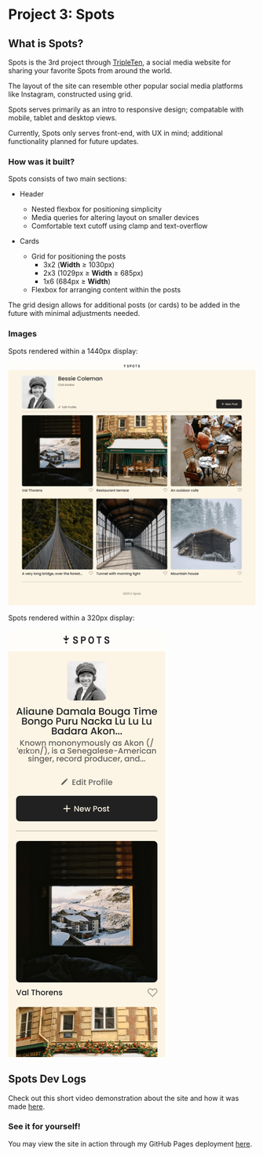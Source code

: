 # Project 3: Spots

## What is Spots?

Spots is the 3rd project through [TripleTen](https://tripleten.com/), a social media website for sharing your favorite Spots from around the world.

The layout of the site can resemble other popular social media platforms like Instagram, constructed using grid.

Spots serves primarily as an intro to responsive design; compatable with mobile, tablet and desktop views.

Currently, Spots only serves front-end, with UX in mind; additional functionality planned for future updates.

### How was it built?

Spots consists of two main sections:

- Header

  - Nested flexbox for positioning simplicity
  - Media queries for altering layout on smaller devices
  - Comfortable text cutoff using clamp and text-overflow

- Cards
  - Grid for positioning the posts
    - 3x2 (**Width** $\ge$ 1030px)
    - 2x3 (1029px $\ge$ **Width** $\ge$ 685px)
    - 1x6 (684px $\ge$ **Width**)
  - Flexbox for arranging content within the posts

The grid design allows for additional posts (or cards) to be added in the future with minimal adjustments needed.

### Images

Spots rendered within a 1440px display:

![Spots rendered within a 1440px display](./images/spots-app-1440px.png)

Spots rendered within a 320px display:

![Spots rendered within a 320px display](./images/spots-app-mobile-version.png)

## Spots Dev Logs

Check out this short video demonstration about the site and how it was made [here](https://drive.google.com/file/d/1augVytaOpZlriFWEhCsoNoDkEMOR9AYm/view?usp=sharing).

### See it for yourself!

You may view the site in action through my GitHub Pages deployment [here](https://o-p-e-n-b-a-l-l.github.io/se_project_spots/).
